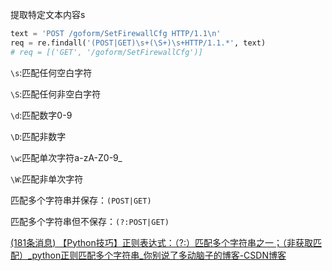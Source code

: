 
提取特定文本内容s
```python
text = 'POST /goform/SetFirewallCfg HTTP/1.1\n'
req = re.findall('(POST|GET)\s+(\S+)\s+HTTP/1.1.*', text)
# req = [('GET', '/goform/SetFirewallCfg')]
```


`\s`:匹配任何空白字符

`\S`:匹配任何非空白字符

`\d`:匹配数字0-9

`\D`:匹配非数字

`\w`:匹配单次字符a-zA-Z0-9_

`\W`:匹配非单次字符

匹配多个字符串并保存：`(POST|GET)`

匹配多个字符串但不保存：`(?:POST|GET)`

[(181条消息) 【Python技巧】正则表达式：（?:）匹配多个字符串之一；（非获取匹配）_python正则匹配多个字符串_你别说了多动脑子的博客-CSDN博客](https://blog.csdn.net/weixin_49340599/article/details/127515668)

